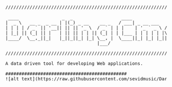 <pre>
/////////////////////////////////////////////////////////////////////

 ____                _  _                  ____
|  _ \   __ _  _ __ | |(_) _ __    __ _   / ___| _ __ ___   ___
| | | | / _` || '__|| || || '_ \  / _` | | |    | '_ ` _ \ / __|
| |_| || (_| || |   | || || | | || (_| | | |___ | | | | | |\__ \
|____/  \__,_||_|   |_||_||_| |_| \__, |  \____||_| |_| |_||___/
                                  |___/

/////////////////////////////////////////////////////////////////////

A data driven tool for developing Web applications.

#############################################
![alt text](https://raw.githubusercontent.com/sevidmusic/DarlingCmsRedesign/unitTests/DCMS_UML.png)

